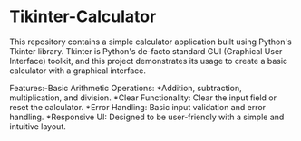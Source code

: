 # Tikinter-Calculator
This repository contains a simple calculator application built using Python's Tkinter library. Tkinter is Python's de-facto standard GUI (Graphical User Interface) toolkit, and this project demonstrates its usage to create a basic calculator with a graphical interface.

Features:-Basic Arithmetic Operations: *Addition, subtraction, multiplication, and division. *Clear Functionality: Clear the input field or reset the calculator. *Error Handling: Basic input validation and error handling. *Responsive UI: Designed to be user-friendly with a simple and intuitive layout.
